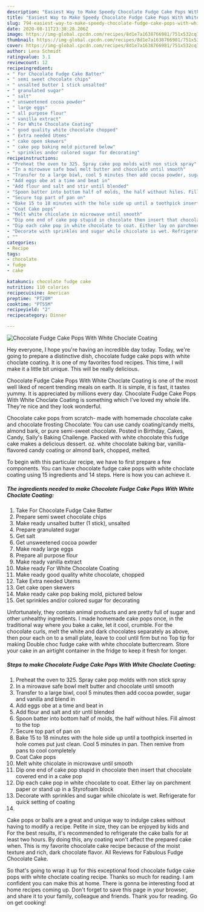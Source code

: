 ```yaml
---
description: "Easiest Way to Make Speedy Chocolate Fudge Cake Pops With White Choclate Coating"
title: "Easiest Way to Make Speedy Chocolate Fudge Cake Pops With White Choclate Coating"
slug: 794-easiest-way-to-make-speedy-chocolate-fudge-cake-pops-with-white-choclate-coating
date: 2020-08-11T23:38:28.206Z
image: https://img-global.cpcdn.com/recipes/8d1e7a1638766981/751x532cq70/chocolate-fudge-cake-pops-with-white-choclate-coating-recipe-main-photo.jpg
thumbnail: https://img-global.cpcdn.com/recipes/8d1e7a1638766981/751x532cq70/chocolate-fudge-cake-pops-with-white-choclate-coating-recipe-main-photo.jpg
cover: https://img-global.cpcdn.com/recipes/8d1e7a1638766981/751x532cq70/chocolate-fudge-cake-pops-with-white-choclate-coating-recipe-main-photo.jpg
author: Lena Schmidt
ratingvalue: 3.1
reviewcount: 12
recipeingredient:
- " For Chocolate Fudge Cake Batter"
- " semi sweet chocolate chips"
- " unsalted butter 1 stick unsalted"
- " granulated sugar"
- " salt"
- " unsweetened cocoa powder"
- " large eggs"
- " all purpose flour"
- " vanilla extract"
- " For White Chocolate Coating"
- " good quality white chocolate chopped"
- " Extra needed Utems"
- " cake open skewers"
- " cake pop baking mold pictured below"
- " sprinkles andor colored sugar for decorating"
recipeinstructions:
- "Preheat the oven to 325. Spray cake pop molds with non stick spray"
- "In a mirowave safe bowl melt butter and chocolate until smooth"
- "Transfer to a large biwl, cool 5 minutes then add cocoa powder, sugar and vanilla and blend in"
- "Add eggs obe at a time and beat in"
- "Add flour and salt and stir until blended"
- "Spoon batter into bottom half of molds, the half without hiles. Fill almost to the top"
- "Secure top part of pan on"
- "Bake 15 to 18 minutes with the hole side up until a toothpick inserted in hole comes put just clean. Cool 5 minutes in pan. Then remive from pans to cool completely"
- "Coat Cake pops"
- "Melt white chicolate in microwave until smooth"
- "Dip one end of cake pop stupid in chocolate then insert that chocolate covered end in a cake pop"
- "Dip each cake pop in white chocolate to coat. Either lay on parchment paper or stand up in a Styrofoam block"
- "Decorate with sprinkles and sugar while chicolate is wet. Refrigerate for quick setting of coating"
- ""
categories:
- Recipe
tags:
- chocolate
- fudge
- cake

katakunci: chocolate fudge cake 
nutrition: 110 calories
recipecuisine: American
preptime: "PT20M"
cooktime: "PT55M"
recipeyield: "2"
recipecategory: Dinner

---
```



![Chocolate Fudge Cake Pops With White Choclate Coating](https://img-global.cpcdn.com/recipes/8d1e7a1638766981/751x532cq70/chocolate-fudge-cake-pops-with-white-choclate-coating-recipe-main-photo.jpg)

Hey everyone, I hope you're having an incredible day today. Today, we're going to prepare a distinctive dish, chocolate fudge cake pops with white choclate coating. It is one of my favorites food recipes. This time, I will make it a little bit unique. This will be really delicious.

Chocolate Fudge Cake Pops With White Choclate Coating is one of the most well liked of recent trending meals on earth. It is simple, it is fast, it tastes yummy. It is appreciated by millions every day. Chocolate Fudge Cake Pops With White Choclate Coating is something which I've loved my whole life. They're nice and they look wonderful.

Chocolate cake pops from scratch- made with homemade chocolate cake and chocolate frosting Chocolate: You can use candy coating/candy melts, almond bark, or pure semi-sweet chocolate. Posted in Birthday, Cakes, Candy, Sally&#39;s Baking Challenge. Packed with white chocolate this fudge cake makes a delicious dessert. oz. white chocolate baking bar, vanilla-flavored candy coating or almond bark, chopped, melted.


To begin with this particular recipe, we have to first prepare a few components. You can have chocolate fudge cake pops with white choclate coating using 15 ingredients and 14 steps. Here is how you can achieve it.

<!--inarticleads1-->

##### The ingredients needed to make Chocolate Fudge Cake Pops With White Choclate Coating:

1. Take  For Chocolate Fudge Cake Batter
1. Prepare  semi sweet chocolate chips
1. Make ready  unsalted butter (1 stick), unsalted
1. Prepare  granulated sugar
1. Get  salt
1. Get  unsweetened cocoa powder
1. Make ready  large eggs
1. Prepare  all purpose flour
1. Make ready  vanilla extract
1. Make ready  For White Chocolate Coating
1. Make ready  good quality white chocolate, chopped
1. Take  Extra needed Utems
1. Get  cake open skewers
1. Make ready  cake pop baking mold, pictured below
1. Get  sprinkles and/or colored sugar for decorating


Unfortunately, they contain animal products and are pretty full of sugar and other unhealthy ingredients. I made homemade cake pops once, in the traditional way where you bake a cake, let it cool, crumble. For the chocolate curls, melt the white and dark chocolates separately as above, then pour each on to a small plate, leave to cool until firm but no Top tip for making Double choc fudge cake with white chocolate buttercream. Store your cake in an airtight container in the fridge to keep it fresh for longer. 

<!--inarticleads2-->

##### Steps to make Chocolate Fudge Cake Pops With White Choclate Coating:

1. Preheat the oven to 325. Spray cake pop molds with non stick spray
1. In a mirowave safe bowl melt butter and chocolate until smooth
1. Transfer to a large biwl, cool 5 minutes then add cocoa powder, sugar and vanilla and blend in
1. Add eggs obe at a time and beat in
1. Add flour and salt and stir until blended
1. Spoon batter into bottom half of molds, the half without hiles. Fill almost to the top
1. Secure top part of pan on
1. Bake 15 to 18 minutes with the hole side up until a toothpick inserted in hole comes put just clean. Cool 5 minutes in pan. Then remive from pans to cool completely
1. Coat Cake pops
1. Melt white chicolate in microwave until smooth
1. Dip one end of cake pop stupid in chocolate then insert that chocolate covered end in a cake pop
1. Dip each cake pop in white chocolate to coat. Either lay on parchment paper or stand up in a Styrofoam block
1. Decorate with sprinkles and sugar while chicolate is wet. Refrigerate for quick setting of coating
1. 


Cake pops or balls are a great and unique way to indulge cakes without having to modify a recipe. Petite in size, they can be enjoyed by kids and For the best results, it&#39;s recommended to refrigerate the cake balls for at least two hours. By doing this, any coating won&#39;t affect the prepared cake when. This is my favorite chocolate cake recipe because of the moist texture and rich, dark chocolate flavor. All Reviews for Fabulous Fudge Chocolate Cake. 

So that's going to wrap it up for this exceptional food chocolate fudge cake pops with white choclate coating recipe. Thanks so much for reading. I am confident you can make this at home. There is gonna be interesting food at home recipes coming up. Don't forget to save this page in your browser, and share it to your family, colleague and friends. Thank you for reading. Go on get cooking!
